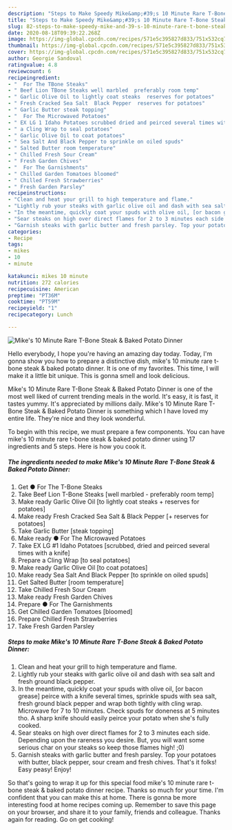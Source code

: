 ```yaml
---
description: "Steps to Make Speedy Mike&amp;#39;s 10 Minute Rare T-Bone Steak &amp;amp; Baked Potato Dinner"
title: "Steps to Make Speedy Mike&amp;#39;s 10 Minute Rare T-Bone Steak &amp;amp; Baked Potato Dinner"
slug: 82-steps-to-make-speedy-mike-and-39-s-10-minute-rare-t-bone-steak-and-amp-baked-potato-dinner
date: 2020-08-18T09:39:22.268Z
image: https://img-global.cpcdn.com/recipes/571e5c395827d833/751x532cq70/mikes-10-minute-rare-t-bone-steak-baked-potato-dinner-recipe-main-photo.jpg
thumbnail: https://img-global.cpcdn.com/recipes/571e5c395827d833/751x532cq70/mikes-10-minute-rare-t-bone-steak-baked-potato-dinner-recipe-main-photo.jpg
cover: https://img-global.cpcdn.com/recipes/571e5c395827d833/751x532cq70/mikes-10-minute-rare-t-bone-steak-baked-potato-dinner-recipe-main-photo.jpg
author: Georgie Sandoval
ratingvalue: 4.8
reviewcount: 6
recipeingredient:
- "  For The TBone Steaks"
- " Beef Lion TBone Steaks well marbled  preferably room temp"
- " Garlic Olive Oil to lightly coat steaks  reserves for potatoes"
- " Fresh Cracked Sea Salt  Black Pepper  reserves for potatoes"
- " Garlic Butter steak topping"
- "  For The Microwaved Potatoes"
- " EX LG 1 Idaho Potatoes scrubbed dried and peirced several times with a knife"
- " a Cling Wrap to seal potatoes"
- " Garlic Olive Oil to coat potatoes"
- " Sea Salt And Black Pepper to sprinkle on oiled spuds"
- " Salted Butter room temperature"
- " Chilled Fresh Sour Cream"
- " Fresh Garden Chives"
- "  For The Garnishments"
- " Chilled Garden Tomatoes bloomed"
- " Chilled Fresh Strawberries"
- " Fresh Garden Parsley"
recipeinstructions:
- "Clean and heat your grill to high temperature and flame."
- "Lightly rub your steaks with garlic olive oil and dash with sea salt and fresh ground black pepper."
- "In the meantime, quickly coat your spuds with olive oil, [or bacon grease] peirce with a knife several times, sprinkle spuds with sea salt, fresh ground black pepper and wrap both tightly with cling wrap. Microwave for 7 to 10 minutes. Check spuds for doneness at 5 minutes tho. A sharp knife should easily peirce your potato when she&#39;s fully cooked."
- "Sear steaks on high over direct flames for 2 to 3 minutes each side. Depending upon the rareness you desire. But, you will want some serious char on your steaks so keep those flames high! ;0)"
- "Garnish steaks with garlic butter and fresh parsley. Top your potatoes with butter, black pepper, sour cream and fresh chives. That&#39;s it folks! Easy peasy! Enjoy!"
categories:
- Recipe
tags:
- mikes
- 10
- minute

katakunci: mikes 10 minute 
nutrition: 272 calories
recipecuisine: American
preptime: "PT36M"
cooktime: "PT59M"
recipeyield: "1"
recipecategory: Lunch

---
```



![Mike&#39;s 10 Minute Rare T-Bone Steak &amp; Baked Potato Dinner](https://img-global.cpcdn.com/recipes/571e5c395827d833/751x532cq70/mikes-10-minute-rare-t-bone-steak-baked-potato-dinner-recipe-main-photo.jpg)

Hello everybody, I hope you're having an amazing day today. Today, I'm gonna show you how to prepare a distinctive dish, mike&#39;s 10 minute rare t-bone steak &amp; baked potato dinner. It is one of my favorites. This time, I will make it a little bit unique. This is gonna smell and look delicious.



Mike&#39;s 10 Minute Rare T-Bone Steak &amp; Baked Potato Dinner is one of the most well liked of current trending meals in the world. It's easy, it is fast, it tastes yummy. It's appreciated by millions daily. Mike&#39;s 10 Minute Rare T-Bone Steak &amp; Baked Potato Dinner is something which I have loved my entire life. They're nice and they look wonderful.


To begin with this recipe, we must prepare a few components. You can have mike&#39;s 10 minute rare t-bone steak &amp; baked potato dinner using 17 ingredients and 5 steps. Here is how you cook it.

<!--inarticleads1-->

##### The ingredients needed to make Mike&#39;s 10 Minute Rare T-Bone Steak &amp; Baked Potato Dinner:

1. Get  ● For The T-Bone Steaks
1. Take  Beef Lion T-Bone Steaks [well marbled - preferably room temp]
1. Make ready  Garlic Olive Oil [to lightly coat steaks + reserves for potatoes]
1. Make ready  Fresh Cracked Sea Salt &amp; Black Pepper [+ reserves for potatoes]
1. Take  Garlic Butter [steak topping]
1. Make ready  ● For The Microwaved Potatoes
1. Take  EX LG #1 Idaho Potatoes [scrubbed, dried and peirced several times with a knife]
1. Prepare  a Cling Wrap [to seal potatoes]
1. Make ready  Garlic Olive Oil [to coat potatoes]
1. Make ready  Sea Salt And Black Pepper [to sprinkle on oiled spuds]
1. Get  Salted Butter [room temperature]
1. Take  Chilled Fresh Sour Cream
1. Make ready  Fresh Garden Chives
1. Prepare  ● For The Garnishments
1. Get  Chilled Garden Tomatoes [bloomed]
1. Prepare  Chilled Fresh Strawberries
1. Take  Fresh Garden Parsley




<!--inarticleads2-->

##### Steps to make Mike&#39;s 10 Minute Rare T-Bone Steak &amp; Baked Potato Dinner:

1. Clean and heat your grill to high temperature and flame.
1. Lightly rub your steaks with garlic olive oil and dash with sea salt and fresh ground black pepper.
1. In the meantime, quickly coat your spuds with olive oil, [or bacon grease] peirce with a knife several times, sprinkle spuds with sea salt, fresh ground black pepper and wrap both tightly with cling wrap. Microwave for 7 to 10 minutes. Check spuds for doneness at 5 minutes tho. A sharp knife should easily peirce your potato when she&#39;s fully cooked.
1. Sear steaks on high over direct flames for 2 to 3 minutes each side. Depending upon the rareness you desire. But, you will want some serious char on your steaks so keep those flames high! ;0)
1. Garnish steaks with garlic butter and fresh parsley. Top your potatoes with butter, black pepper, sour cream and fresh chives. That&#39;s it folks! Easy peasy! Enjoy!




So that's going to wrap it up for this special food mike&#39;s 10 minute rare t-bone steak &amp; baked potato dinner recipe. Thanks so much for your time. I'm confident that you can make this at home. There is gonna be more interesting food at home recipes coming up. Remember to save this page on your browser, and share it to your family, friends and colleague. Thanks again for reading. Go on get cooking!
